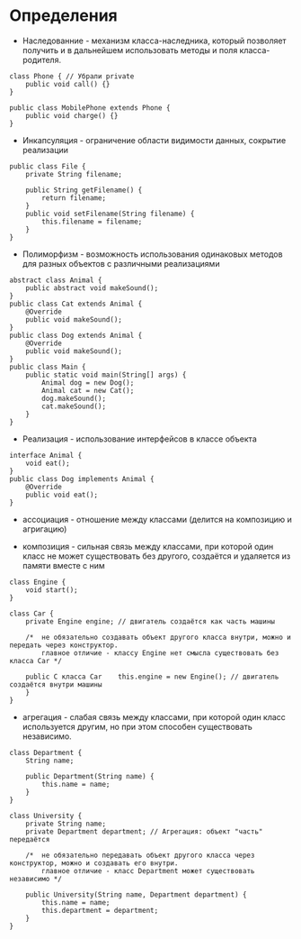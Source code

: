 # Определения

- Наследованние - механизм класса-наследника, который позволяет получить и в дальнейшем использовать методы и поля класса-родителя.

```
class Phone { // Убрали private
    public void call() {}
}

public class MobilePhone extends Phone {
    public void charge() {}
}
```

- Инкапсуляция - ограничение области видимости данных, сокрытие реализации

```
public class File {
    private String filename;
    
    public String getFilename() {
        return filename;
    }
    public void setFilename(String filename) {
        this.filename = filename;
    }
}
```

- Полиморфизм - возможность использования одинаковых методов для разных объектов с различными реализациями

```
abstract class Animal {
    public abstract void makeSound();
}
public class Cat extends Animal {
    @Override
    public void makeSound();
}
public class Dog extends Animal {
    @Override
    public void makeSound();
}
public class Main {
    public static void main(String[] args) {
        Animal dog = new Dog();
        Animal cat = new Cat();
        dog.makeSound();
        cat.makeSound();
    }
}
```

- Реализация - использование интерфейсов в классе объекта

```
interface Animal {
    void eat();
}
public class Dog implements Animal {
    @Override
    public void eat();
}
```

- ассоциация - отношение между классами (делится на композицию и агригацию)

- композиция - сильная связь между классами, при которой один класс не может существовать без другого, создаётся и удаляется из памяти вместе с ним

```
class Engine {
    void start();
}

class Car {
    private Engine engine; // двигатель создаётся как часть машины
    
    /*  не обязательно создавать объект другого класса внутри, можно и передать через конструктор.
        главное отличие - классу Engine нет смысла существовать без класса Car */
        
    public C класса Car    this.engine = new Engine(); // двигатель создаётся внутри машины
    }
}
```

- агрегация - слабая связь между классами, при которой один класс используется другим, но при этом способен существовать независимо.

```
class Department {
    String name;

    public Department(String name) {
        this.name = name;
    }
}

class University {
    private String name;
    private Department department; // Агрегация: объект "часть" передаётся
    
    /*  не обязательно передавать объект другого класса через конструктор, можно и создавать его внутри.
        главное отличие - класс Department может существовать независимо */
        
    public University(String name, Department department) {
        this.name = name;
        this.department = department;
    }
}
```

